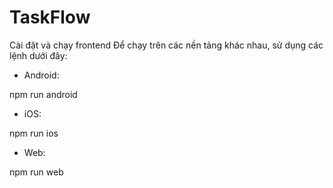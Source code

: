 # TaskFlow

Cài đặt và chạy frontend
Để chạy trên các nền tảng khác nhau, sử dụng các lệnh dưới đây:

- Android:

npm run android

- iOS:

npm run ios

- Web:

npm run web
